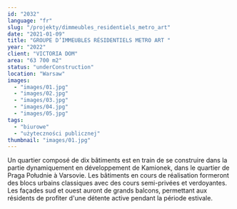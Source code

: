 ```yaml
---
id: "2032"
language: "fr"
slug: "/projekty/dimmeubles_residentiels_metro_art"
date: "2021-01-09"
title: "GROUPE D’IMMEUBLES RÉSIDENTIELS METRO ART "
year: "2022"
client: "VICTORIA DOM"
area: "63 700 m2"
status: "underConstruction"
location: "Warsaw"
images:
  - "images/01.jpg"
  - "images/02.jpg"
  - "images/03.jpg"
  - "images/04.jpg"
  - "images/05.jpg"
tags:
  - "biurowe"
  - "użyteczności publicznej"
thumbnail: "images/01.jpg"
---
```


Un quartier composé de dix bâtiments est en train de se construire dans la partie dynamiquement en développement de Kamionek, dans le quartier de Praga Południe à Varsovie. Les bâtiments en cours de réalisation formeront des blocs urbains classiques avec des cours semi-privées et verdoyantes. Les façades sud et ouest auront de grands balcons, permettant aux résidents de profiter d'une détente active pendant la période estivale.
